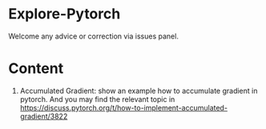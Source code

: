 # Explore-Pytorch
Welcome any advice or correction via issues panel.

# Content
1. Accumulated Gradient: show an example how to accumulate gradient in pytorch. And you may find the relevant topic in https://discuss.pytorch.org/t/how-to-implement-accumulated-gradient/3822
